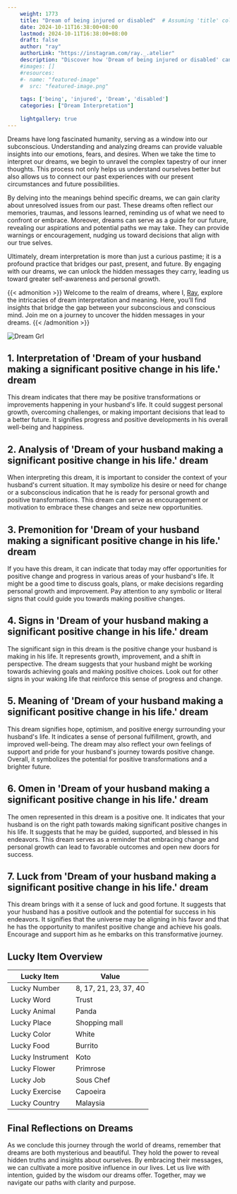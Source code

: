 ```yaml
---
    weight: 1773
    title: "Dream of being injured or disabled"  # Assuming 'title' column exists
    date: 2024-10-11T16:38:00+08:00
    lastmod: 2024-10-11T16:38:00+08:00
    draft: false
    author: "ray"
    authorLink: "https://instagram.com/ray._.atelier"
    description: "Discover how 'Dream of being injured or disabled' can interpret your future and uncover its significant meanings in your life."
    #images: []
    #resources:
    #- name: "featured-image"
    #  src: "featured-image.png"
    
    tags: ['being', 'injured', 'Dream', 'disabled']
    categories: ["Dream Interpretation"]
    
    lightgallery: true
---
```

    
Dreams have long fascinated humanity, serving as a window into our subconscious. Understanding and analyzing dreams can provide valuable insights into our emotions, fears, and desires. When we take the time to interpret our dreams, we begin to unravel the complex tapestry of our inner thoughts. This process not only helps us understand ourselves better but also allows us to connect our past experiences with our present circumstances and future possibilities.

By delving into the meanings behind specific dreams, we can gain clarity about unresolved issues from our past. These dreams often reflect our memories, traumas, and lessons learned, reminding us of what we need to confront or embrace. Moreover, dreams can serve as a guide for our future, revealing our aspirations and potential paths we may take. They can provide warnings or encouragement, nudging us toward decisions that align with our true selves.

Ultimately, dream interpretation is more than just a curious pastime; it is a profound practice that bridges our past, present, and future. By engaging with our dreams, we can unlock the hidden messages they carry, leading us toward greater self-awareness and personal growth.

{{< admonition >}}
Welcome to the realm of dreams, where I, [Ray](https://instagram.com/ray._.atelier), explore the intricacies of dream interpretation and meaning. Here, you’ll find insights that bridge the gap between your subconscious and conscious mind. Join me on a journey to uncover the hidden messages in your dreams.
{{< /admonition >}}

![Dream Grl](https://cdn.pixabay.com/photo/2017/11/02/03/35/gothic-2910057_1280.jpg "Dream Grl")

## 1. Interpretation of 'Dream of your husband making a significant positive change in his life.' dream
 This dream indicates that there may be positive transformations or improvements happening in your husband's life. It could suggest personal growth, overcoming challenges, or making important decisions that lead to a better future. It signifies progress and positive developments in his overall well-being and happiness.

## 2. Analysis of 'Dream of your husband making a significant positive change in his life.' dream
 When interpreting this dream, it is important to consider the context of your husband's current situation. It may symbolize his desire or need for change or a subconscious indication that he is ready for personal growth and positive transformations. This dream can serve as encouragement or motivation to embrace these changes and seize new opportunities.

## 3. Premonition for 'Dream of your husband making a significant positive change in his life.' dream
 If you have this dream, it can indicate that today may offer opportunities for positive change and progress in various areas of your husband's life. It might be a good time to discuss goals, plans, or make decisions regarding personal growth and improvement. Pay attention to any symbolic or literal signs that could guide you towards making positive changes.

## 4. Signs in 'Dream of your husband making a significant positive change in his life.' dream
 The significant sign in this dream is the positive change your husband is making in his life. It represents growth, improvement, and a shift in perspective. The dream suggests that your husband might be working towards achieving goals and making positive choices. Look out for other signs in your waking life that reinforce this sense of progress and change.

## 5. Meaning of 'Dream of your husband making a significant positive change in his life.' dream
 This dream signifies hope, optimism, and positive energy surrounding your husband's life. It indicates a sense of personal fulfillment, growth, and improved well-being. The dream may also reflect your own feelings of support and pride for your husband's journey towards positive change. Overall, it symbolizes the potential for positive transformations and a brighter future.

## 6. Omen in 'Dream of your husband making a significant positive change in his life.' dream
 The omen represented in this dream is a positive one. It indicates that your husband is on the right path towards making significant positive changes in his life. It suggests that he may be guided, supported, and blessed in his endeavors. This dream serves as a reminder that embracing change and personal growth can lead to favorable outcomes and open new doors for success.

## 7. Luck from 'Dream of your husband making a significant positive change in his life.' dream
 This dream brings with it a sense of luck and good fortune. It suggests that your husband has a positive outlook and the potential for success in his endeavors. It signifies that the universe may be aligning in his favor and that he has the opportunity to manifest positive change and achieve his goals. Encourage and support him as he embarks on this transformative journey.

## Lucky Item Overview
| Lucky Item          | Value              |
|---------------|--------------------|
| Lucky Number        | 8, 17, 21, 23, 37, 40  |
| Lucky Word          | Trust |
| Lucky Animal        | Panda |
| Lucky Place         | Shopping mall     |
| Lucky Color         | White     |
| Lucky Food          | Burrito      |
| Lucky Instrument    | Koto |
| Lucky Flower        | Primrose    |
| Lucky Job           | Sous Chef       |
| Lucky Exercise      | Capoeira  |
| Lucky Country       | Malaysia    |


##  Final Reflections on Dreams

As we conclude this journey through the world of dreams, remember that dreams are both mysterious and beautiful. They hold the power to reveal hidden truths and insights about ourselves. By embracing their messages, we can cultivate a more positive influence in our lives. Let us live with intention, guided by the wisdom our dreams offer. Together, may we navigate our paths with clarity and purpose.
